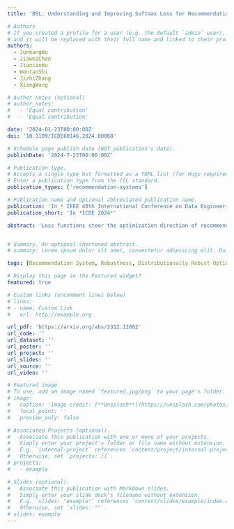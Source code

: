 ```yaml
---
title: 'BSL: Understanding and Improving Softmax Loss for Recommendation'

# Authors
# If you created a profile for a user (e.g. the default `admin` user), write the username (folder name) here
# and it will be replaced with their full name and linked to their profile.
authors:
  - JunkangWu
  - JiaweiChen
  - JiancanWu
  - WentaoShi
  - JizhiZhang
  - XiangWang

# Author notes (optional)
# author_notes:
#   - 'Equal contribution'
#   - 'Equal contribution'

date: '2024-01-23T00:00:00Z'
doi: '10.1109/ICDE60146.2024.00068'

# Schedule page publish date (NOT publication's date).
publishDate: '2024-7-23T00:00:00Z'

# Publication type.
# Accepts a single type but formatted as a YAML list (for Hugo requirements).
# Enter a publication type from the CSL standard.
publication_types: ['recommendation-systems']

# Publication name and optional abbreviated publication name.
publication: 'In * IEEE 40th International Conference on Data Engineering*'
publication_short: 'In *ICDE 2024*'

abstract: 'Loss functions steer the optimization direction of recommendation models and are critical to model performance, but have received relatively little attention in recent recommendation research. Among various losses, we find Softmax loss (SL) stands out for not only achieving remarkable accuracy but also better robustness and fairness. Nevertheless, the current literature lacks a comprehensive explanation for the efficacy of SL. Toward addressing this research gap, we conduct theoretical analyses on SL and uncover three insights: 1) Optimizing SL is equivalent to performing Distributionally Robust Optimization (DRO) on the negative data, thereby learning against perturbations on the negative distribution and yielding robustness to noisy negatives. 2) Comparing with other loss functions, SL implicitly penalizes the prediction variance, resulting in a smaller gap between predicted values and and thus producing fairer results. Building on these insights, we further propose a novel loss function Bilateral SoftMax Loss (BSL) that extends the advantage of SL to both positive and negative sides. BSL augments SL by applying the same Log-Expectation-Exp structure to positive examples as is used for negatives, making the model robust to the noisy positives as well. Remarkably, BSL is simple and easy-to-implement - requiring just one additional line of code compared to SL. Experiments on four real-world datasets and three representative backbones demonstrate the effectiveness of our proposal. The code is available at https://github.com/junkangwu/BSL.'


# Summary. An optional shortened abstract.
# summary: Lorem ipsum dolor sit amet, consectetur adipiscing elit. Duis posuere tellus ac convallis placerat. Proin tincidunt magna sed ex sollicitudin condimentum.

tags: [Recommendation System, Robustness, Distributionally Robust Optimization]

# Display this page in the Featured widget?
featured: true

# Custom links (uncomment lines below)
# links:
# - name: Custom Link
#   url: http://example.org

url_pdf: 'https://arxiv.org/abs/2312.12882'
url_code: ''
url_dataset: ''
url_poster: ''
url_project: ''
url_slides: ''
url_source: ''
url_video: ''

# Featured image
# To use, add an image named `featured.jpg/png` to your page's folder.
# image:
#   caption: 'Image credit: [**Unsplash**](https://unsplash.com/photos/pLCdAaMFLTE)'
#   focal_point: ''
#   preview_only: false

# Associated Projects (optional).
#   Associate this publication with one or more of your projects.
#   Simply enter your project's folder or file name without extension.
#   E.g. `internal-project` references `content/project/internal-project/index.md`.
#   Otherwise, set `projects: []`.
# projects:
#   - example

# Slides (optional).
#   Associate this publication with Markdown slides.
#   Simply enter your slide deck's filename without extension.
#   E.g. `slides: "example"` references `content/slides/example/index.md`.
#   Otherwise, set `slides: ""`.
# slides: example
---
```


<!-- {{% callout note %}}
Click the _Cite_ button above to demo the feature to enable visitors to import publication metadata into their reference management software.
{{% /callout %}}

{{% callout note %}}
Create your slides in Markdown - click the _Slides_ button to check out the example.
{{% /callout %}}

Add the publication's **full text** or **supplementary notes** here. You can use rich formatting such as including [code, math, and images](https://docs.hugoblox.com/content/writing-markdown-latex/). -->
